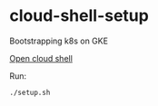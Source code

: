 # cloud-shell-setup

Bootstrapping k8s on GKE

[Open cloud shell](https://console.cloud.google.com/kubernetes/list?cloudshell=true&cloudshell_git_repo=https://github.com/ktaka-ccmp/k8s-cloud-shell-setup&shellonly=true "Open cloud shell")

Run:
```bash
./setup.sh
```
